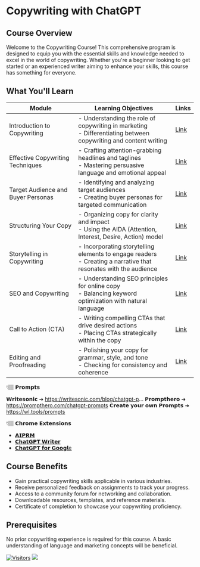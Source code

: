 # Copywriting with ChatGPT

## Course Overview

Welcome to the Copywriting Course! This comprehensive program is designed to equip you with the essential skills and knowledge needed to excel in the world of copywriting. Whether you're a beginner looking to get started or an experienced writer aiming to enhance your skills, this course has something for everyone.

## What You'll Learn

| Module                               | Learning Objectives                                              | Links |
|--------------------------------------|------------------------------------------------------------------|-------|
| Introduction to Copywriting          | - Understanding the role of copywriting in marketing <br> - Differentiating between copywriting and content writing               | [Link](#module1) |
| Effective Copywriting Techniques      | - Crafting attention-grabbing headlines and taglines <br> -  Mastering persuasive language and emotional appeal           | [Link](#module2) |
| Target Audience and Buyer Personas    | - Identifying and analyzing target audiences <br> - Creating buyer personas for targeted communication                  | [Link](#module3) |
| Structuring Your Copy                 | - Organizing copy for clarity and impact <br> - Using the AIDA (Attention, Interest, Desire, Action) model                       | [Link](#module4) |
| Storytelling in Copywriting           | - Incorporating storytelling elements to engage readers <br> - Creating a narrative that resonates with the audience         | [Link](#module5) |
| SEO and Copywriting                   | - Understanding SEO principles for online copy <br> - Balancing keyword optimization with natural language                 | [Link](#module6) |
| Call to Action (CTA)                  | - Writing compelling CTAs that drive desired actions <br> - Placing CTAs strategically within the copy                    | [Link](#module7) |
| Editing and Proofreading              | - Polishing your copy for grammar, style, and tone <br> - Checking for consistency and coherence              | [Link](#module8) |


 👇🏽 𝗣𝗿𝗼𝗺𝗽𝘁𝘀 

𝗪𝗿𝗶𝘁𝗲𝘀𝗼𝗻𝗶𝗰 ➜ https://writesonic.com/blog/chatgpt-p...
𝗣𝗿𝗼𝗺𝗽𝘁𝗵𝗲𝗿𝗼 ➜ https://prompthero.com/chatgpt-prompts
𝗖𝗿𝗲𝗮𝘁𝗲 𝘆𝗼𝘂𝗿 𝗼𝘄𝗻 𝗣𝗿𝗼𝗺𝗽𝘁𝘀 ➜ https://wl.tools/prompts

👇🏽 𝗖𝗵𝗿𝗼𝗺𝗲 𝗘𝘅𝘁𝗲𝗻𝘀𝗶𝗼𝗻𝘀

- [𝗔𝗜𝗣𝗥𝗠](https://chrome.google.com/webstore/detail/aiprm-for-chatgpt/ojnbohmppadfgpejeebfnmnknjdlckgj?hl=en)
- [𝗖𝗵𝗮𝘁𝗚𝗣𝗧 𝗪𝗿𝗶𝘁𝗲𝗿](https://chrome.google.com/webstore/detail/chatgpt-writer-write-mail/pdnenlnelpdomajfejgapbdpmjkfpjkp?hl=en)
- [𝗖𝗵𝗮𝘁𝗚𝗣𝗧 𝗳𝗼𝗿 𝗚𝗼𝗼𝗴𝗹e](https://chrome.google.com/webstore/detail/chatgpt-for-google/jgjaeacdkonaoafenlfkkkmbaopkbilf?hl=en)

## Course Benefits

- Gain practical copywriting skills applicable in various industries.
- Receive personalized feedback on assignments to track your progress.
- Access to a community forum for networking and collaboration.
- Downloadable resources, templates, and reference materials.
- Certificate of completion to showcase your copywriting proficiency.

## Prerequisites

No prior copywriting experience is required for this course. A basic understanding of language and marketing concepts will be beneficial.


[![Visitors](https://api.visitorbadge.io/api/visitors?path=https%3A%2F%2Fgithub.com%2Fdrshahizan&labelColor=%23697689&countColor=%23555555&style=plastic)](https://visitorbadge.io/status?path=https%3A%2F%2Fgithub.com%2Fdrshahizan)
![](https://hit.yhype.me/github/profile?user_id=81284918)
